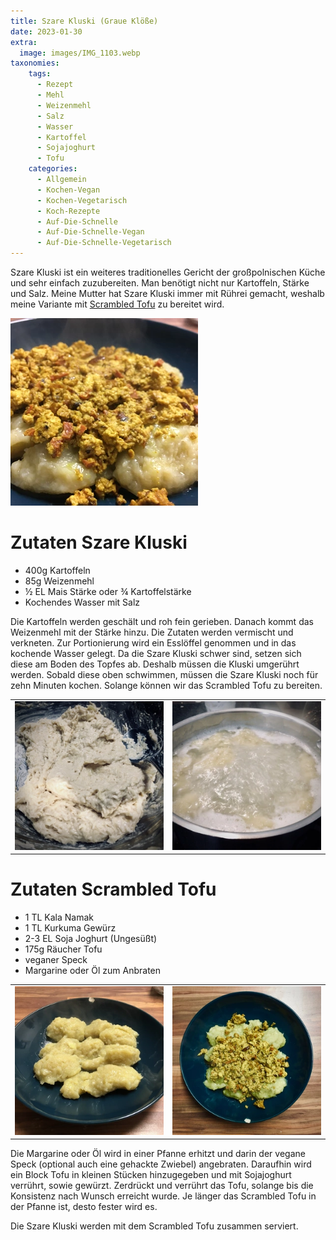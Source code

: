 ```yaml
---
title: Szare Kluski (Graue Klöße)
date: 2023-01-30
extra:
  image: images/IMG_1103.webp
taxonomies:
    tags:
      - Rezept
      - Mehl
      - Weizenmehl
      - Salz
      - Wasser
      - Kartoffel
      - Sojajoghurt
      - Tofu
    categories:
      - Allgemein
      - Kochen-Vegan
      - Kochen-Vegetarisch
      - Koch-Rezepte
      - Auf-Die-Schnelle
      - Auf-Die-Schnelle-Vegan
      - Auf-Die-Schnelle-Vegetarisch
---
```

Szare Kluski ist ein weiteres traditionelles Gericht der großpolnischen Küche und sehr einfach zuzubereiten. Man benötigt nicht nur Kartoffeln, Stärke und Salz. Meine Mutter hat Szare Kluski immer mit Rührei gemacht, weshalb meine Variante mit [Scrambled Tofu](/articles/nudeln-mit-scrambled-tofu-2020-09-24/) zu bereitet wird.

<!-- more -->

[![Klöße mit veganen Rührei auf einem blauen Teller](images/IMG_1103-thumb.webp)](images/IMG_1103.webp)

# Zutaten Szare Kluski
* 400g Kartoffeln
* 85g Weizenmehl
* ½ EL Mais Stärke oder ¾ Kartoffelstärke
* Kochendes Wasser mit Salz

Die Kartoffeln werden geschält und roh fein gerieben. Danach kommt das Weizenmehl mit der Stärke hinzu. Die Zutaten werden vermischt und verkneten. Zur Portionierung wird ein Esslöffel genommen und in das kochende Wasser gelegt. Da die Szare Kluski schwer sind, setzen sich diese am Boden des Topfes ab. Deshalb müssen die Kluski umgerührt werden. Sobald diese oben schwimmen, müssen die Szare Kluski noch für zehn Minuten kochen. Solange können wir das Scrambled Tofu zu bereiten.

|||
:----:|:----:
[![Roher Teig aus Kartoffel und Mehl in einer eisernern Schüssel](images/IMG_1095-thumb.webp)](images/IMG_1095.webp)|[![Kochende Klöße in einem Topf](images/IMG_1097-thumb.webp)](images/IMG_1097.webp)


# Zutaten Scrambled Tofu
* 1 TL Kala Namak
* 1 TL Kurkuma Gewürz
* 2-3 EL Soja Joghurt (Ungesüßt)
* 175g Räucher Tofu
* veganer Speck
* Margarine oder Öl zum Anbraten

|||
:----:|:----:
[![Klöße auf einem blauen Teller](images/IMG_1098-thumb.webp)](images/IMG_1098.webp)|[![Klöße mit veganen Rührei auf einem blauen Teller](images/IMG_1102-thumb.webp)](images/IMG_1102.webp)

Die Margarine oder Öl wird in einer Pfanne erhitzt und darin der vegane Speck (optional auch eine gehackte Zwiebel) angebraten. Daraufhin wird ein Block Tofu in kleinen Stücken hinzugegeben und mit Sojajoghurt verrührt, sowie gewürzt. Zerdrückt und verrührt das Tofu, solange bis die Konsistenz nach Wunsch erreicht wurde. Je länger das Scrambled Tofu in der Pfanne ist, desto fester wird es.

Die Szare Kluski werden mit dem Scrambled Tofu zusammen serviert.
